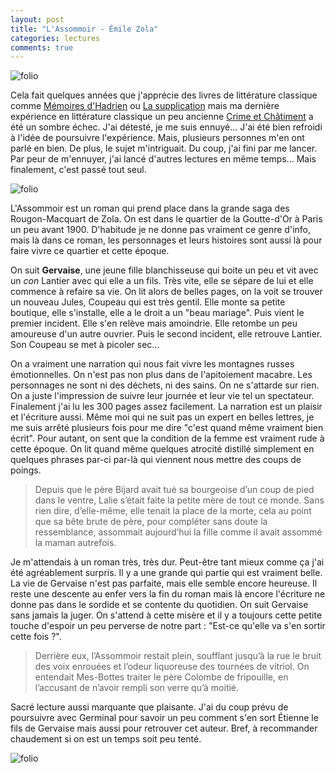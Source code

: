 ```yaml
---
layout: post
title: "L'Assommoir - Émile Zola"
categories: lectures
comments: true
---
```


![folio](https://github.com/homeostasie/bouquins/raw/master/_pics/lv/zola-emile/assommoir-1.jpg)

Cela fait quelques années que j'apprécie des livres de littérature classique comme [Mémoires d'Hadrien](https://homeostasie.github.io/bouquins/Marguerite-Yourcenar_Memoires-d-Hadrien) ou [La supplication](https://homeostasie.github.io/bouquins/Alexievitch-Svetlana_La-supplication/) mais ma dernière expérience en littérature classique un peu ancienne [Crime et Châtiment](https://homeostasie.github.io/bouquins/Fiodor-Dostoievski_Crime-et-chatiment) a été un sombre échec. J'ai détesté, je me suis ennuyé... J'ai été bien refroidi à l'idée de poursuivre l'expérience. Mais, plusieurs personnes m'en ont parlé en bien. De plus, le sujet m'intriguait. Du coup, j'ai fini par me lancer. Par peur de m'ennuyer, j'ai lancé d'autres lectures en même temps... Mais finalement, c'est passé tout seul. 

![folio](https://github.com/homeostasie/bouquins/raw/master/_pics/lv/zola-emile/assommoir-2.jpg)

L'Assommoir est un roman qui prend place dans la grande saga des Rougon-Macquart de Zola. On est dans le quartier de la Goutte-d'Or à Paris un peu avant 1900. D'habitude je ne donne pas vraiment ce genre d'info, mais là dans ce roman, les personnages et leurs histoires sont aussi là pour faire vivre ce quartier et cette époque. 

On suit **Gervaise**, une jeune fille blanchisseuse qui boite un peu et vit avec un *con* Lantier avec qui elle a un fils. Très vite, elle se sépare de lui et elle commence à refaire sa vie. On lit alors de belles pages, on la voit se trouver un nouveau Jules, Coupeau qui est très gentil. Elle monte sa petite boutique, elle s'installe, elle a le droit a un "beau mariage". Puis vient le premier incident. Elle s'en relève mais amoindrie. Elle retombe un peu amoureuse d'un autre ouvrier. Puis le second incident, elle retrouve Lantier. Son Coupeau se met à picoler sec...  

On a vraiment une narration qui nous fait vivre les montagnes russes émotionnelles. On n'est pas non plus dans de l'apitoiement macabre. Les personnages ne sont ni des déchets, ni des sains. On ne s'attarde sur rien. On a juste l'impression de suivre leur journée et leur vie tel un spectateur. Finalement j'ai lu les 300 pages assez facilement. La narration est un plaisir et l'écriture aussi. Même moi qui ne suit pas un expert en belles lettres, je me suis arrêté plusieurs fois pour me dire "c'est quand même vraiment bien écrit". Pour autant, on sent que la condition de la femme est vraiment rude à cette époque. On lit quand même quelques atrocité distillé simplement en quelques phrases par-ci par-là qui viennent nous mettre des coups de poings. 

> Depuis que le père Bijard avait tué sa bourgeoise d’un coup de pied dans le ventre, Lalie s’était faite la petite mère de tout ce monde. Sans rien dire, d’elle-même, elle tenait la place de la morte, cela au point que sa bête brute de père, pour compléter sans doute la ressemblance, assommait aujourd’hui la fille comme il avait assommé la maman autrefois. 

Je m'attendais à un roman très, très dur. Peut-être tant mieux comme ça j'ai été agréablement surpris. Il y a une grande qui partie qui est vraiment belle. La vie de Gervaise n'est pas parfaite, mais elle semble encore heureuse. Il reste une descente au enfer vers la fin du roman mais là encore l'écriture ne donne pas dans le sordide et se contente du quotidien. On suit Gervaise sans jamais la juger. On s'attend à cette misère et il y a toujours cette petite touche d'espoir un peu perverse de notre part : "Est-ce qu'elle va s'en sortir cette fois ?". 

> Derrière eux, l’Assommoir restait plein, soufflant jusqu’à la rue le bruit des voix enrouées et l’odeur liquoreuse des tournées de vitriol. On entendait Mes-Bottes traiter le père Colombe de fripouille, en l’accusant de n’avoir rempli son verre qu’à moitié.

Sacré lecture aussi marquante que plaisante. J'ai du coup prévu de poursuivre avec Germinal pour savoir un peu comment s'en sort Étienne le fils de Gervaise mais aussi pour retrouver cet auteur. Bref, à recommander chaudement si on est un temps soit peu tenté. 

![folio](https://github.com/homeostasie/bouquins/raw/master/_pics/lv/zola-emile/assommoir-3.jpg)
